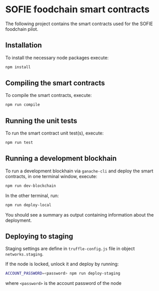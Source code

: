 # SOFIE foodchain smart contracts

The following project contains the smart contracts used for the SOFIE foodchain pilot.

## Installation

To install the necessary node packages execute:

```bash
npm install
```

## Compiling the smart contracts

To compile the smart contracts, execute:

```bash
npm run compile
```

## Running the unit tests

To run the smart contract unit test(s), execute:

```bash
npm run test
```

## Running a development blockhain

To run a development blockhain via ``ganache-cli`` and deploy the smart contracts,
in one terminal window, execute:

```bash
npm run dev-blockchain
```

In the other terminal, run:

```bash
npm run deploy-local
```

You should see a summary as output containing information about the deployment.

## Deploying to staging

Staging settings are define in ``truffle-config.js`` file in object ``networks.staging``.

If the node is locked, unlock it and deploy by running:

```bash
ACCOUNT_PASSWORD=<password> npm run deploy-staging
```
where ``<password>`` is the account password of the node

